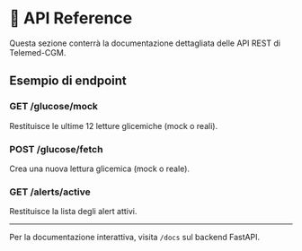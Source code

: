 # 📖 API Reference

Questa sezione conterrà la documentazione dettagliata delle API REST di Telemed-CGM.

## Esempio di endpoint

### GET /glucose/mock
Restituisce le ultime 12 letture glicemiche (mock o reali).

### POST /glucose/fetch
Crea una nuova lettura glicemica (mock o reale).

### GET /alerts/active
Restituisce la lista degli alert attivi.

---

Per la documentazione interattiva, visita `/docs` sul backend FastAPI. 